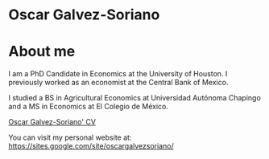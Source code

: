 <h1>Oscar Galvez-Soriano</h1>

# About me

I am a PhD Candidate in Economics at the University of Houston. I previously worked as an economist at the Central Bank of Mexico.

I studied a BS in Agricultural Economics at Universidad Autónoma Chapingo and a MS in Economics at El Colegio de México.

<a href="https://galvez-soriano.github.io/home/Galvez_Soriano_CV.pdf">Oscar Galvez-Soriano' CV</a>

You can visit my personal website at: https://sites.google.com/site/oscargalvezsoriano/
